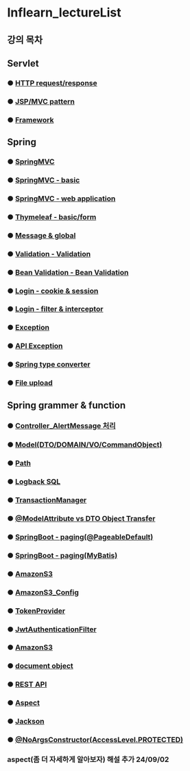 # Inflearn_lectureList

## 강의 목차

## Servlet

### ● <a href="servlet/servlet_sum/Servlet_HTTP.md">HTTP request/response</a>

### ● <a href="servlet/servlet_sum/Servlet_MVC.md">JSP/MVC pattern</a>

### ● <a href="servlet/servlet_sum/Servlet_Framework.md">Framework</a>

## Spring

### ● <a href="springmvc/spring_sum/mvc.md">SpringMVC</a>

### ● <a href="springmvc/spring_sum/basic.md">SpringMVC - basic</a>

### ● <a href="springmvc/spring_sum/web.md">SpringMVC - web application</a>

### ● <a href="thymeleaf/thymeleaf_sum/thymeleaf.md">Thymeleaf - basic/form</a>

### ● <a href="thymeleaf/message_sum/message.md">Message & global</a>

### ● <a href="validation/validation_sum/validation.md">Validation - Validation</a>

### ● <a href="validation/validation_sum/beanValidation.md">Bean Validation - Bean Validation</a>

### ● <a href="login/login_sum/cookie&session.md">Login - cookie & session</a>

### ● <a href="login/login_sum/filter&interceptor.md">Login - filter & interceptor</a>

### ● <a href="exception/exception/exception_sum/exception.md">Exception</a>

### ● <a href="exception/exception/exception_sum/apiException.md">API Exception</a>

### ● <a href="springmvc/spring_sum/typeConverter.md">Spring type converter</a>

### ● <a href="springmvc/spring_sum/fileupload.md">File upload</a>

## Spring grammer & function 

### ● <a href="grammer/grammer_sum/alertMessage">Controller_AlertMessage 처리</a>

### ● <a href="grammer/grammer_sum/model.md">Model(DTO/DOMAIN/VO/CommandObject)</a>

### ● <a href="grammer/grammer_sum/path.md">Path</a>

### ● <a href="grammer/grammer_sum/SQL_Logback.md">Logback SQL</a>

### ● <a href="grammer/grammer_sum/transactionManager.md">TransactionManager</a>

### ● <a href="grammer/grammer_sum/modelAttribute_DTO.md">@ModelAttribute vs DTO Object Transfer </a>

### ● <a href="grammer/grammer_sum/paging/Paging_@Pageable.md">SpringBoot - paging(@PageableDefault)</a>

### ● <a href="grammer/grammer_sum/paging/Paging_Mybatis.md">SpringBoot - paging(MyBatis)</a>

### ● <a href="grammer/grammer_sum/amazon_S3/amazonS3.md">AmazonS3</a>

### ● <a href="grammer/grammer_sum/amazon_S3/amazonS3_Config.md">AmazonS3_Config</a>

### ● <a href="grammer/grammer_sum/security/tokenProvider.md">TokenProvider</a>

### ● <a href="grammer/grammer_sum/security/jwtAuthenticationFilter.md">JwtAuthenticationFilter</a>

### ● <a href="grammer/grammer_sum/amazon_S3/amazonS3.md">AmazonS3</a>

### ● <a href="grammer/grammer_sum/document.md">document object</a>

### ● <a href="grammer/grammer_sum/REST API.md">REST API</a>

### ● <a href="grammer/grammer_sum/aspect.md">Aspect</a>

### ● <a href="grammer/grammer_sum/jackson.md">Jackson</a>

### ● <a href="grammer/grammer_sum/accessLevel.md">@NoArgsConstructor(AccessLevel.PROTECTED)</a>

### aspect(좀 더 자세하게 알아보자) 해설 추가 24/09/02


